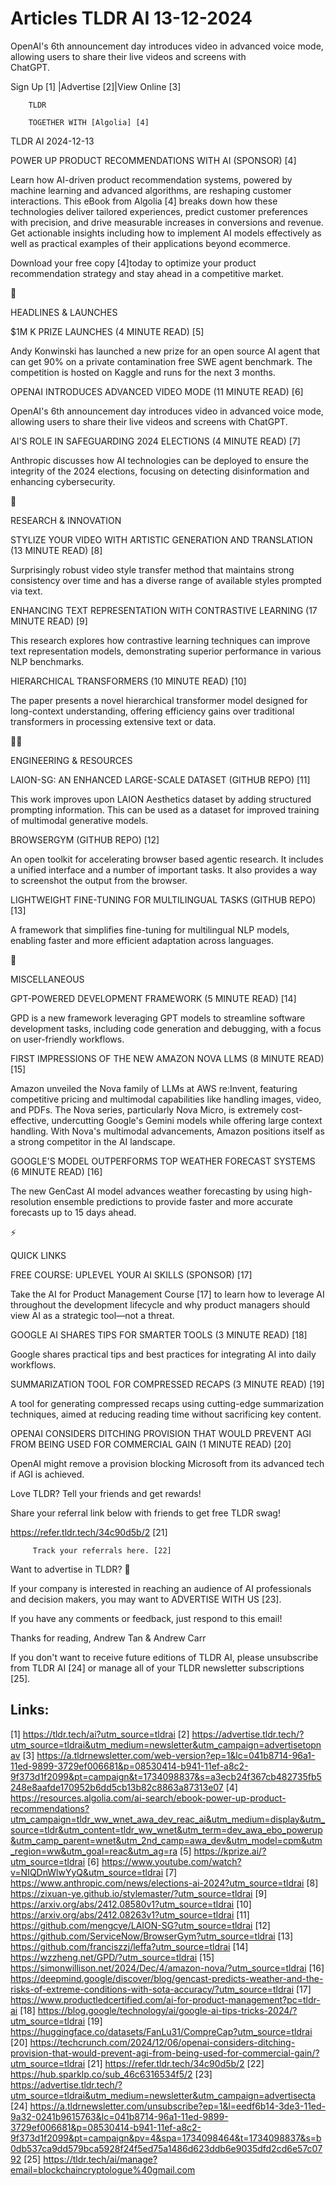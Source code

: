 # Articles TLDR AI 13-12-2024

OpenAI's 6th announcement day introduces video in advanced voice mode,
allowing users to share their live videos and screens with
ChatGPT. ‌ ‌ ‌ ‌ ‌ ‌ ‌ ‌ ‌ ‌ ‌ ‌ ‌ ‌ ‌ ‌ ‌ ‌ ‌ ‌ ‌ ‌ ‌ ‌ ‌ ‌  ‌ ‌ ‌ ‌ ‌ ‌ ‌ ‌ ‌ ‌ ‌ ‌ ‌ ‌ ‌ ‌ ‌ ‌ ‌ ‌ ‌ ‌ ‌ ‌ ‌ ‌ 


 Sign Up [1] |Advertise [2]|View Online [3] 

		TLDR 

		TOGETHER WITH [Algolia] [4]

TLDR AI 2024-12-13

 POWER UP PRODUCT RECOMMENDATIONS WITH AI (SPONSOR) [4] 

 Learn how AI-driven product recommendation systems, powered by
machine learning and advanced algorithms, are reshaping customer
interactions. This eBook from Algolia [4] breaks down how these
technologies deliver tailored experiences, predict customer
preferences with precision, and drive measurable increases in
conversions and revenue. Get actionable insights including how to
implement AI models effectively as well as practical examples of their
applications beyond ecommerce. 

Download your free copy [4]today to optimize your product
recommendation strategy and stay ahead in a competitive market.

🚀 

HEADLINES & LAUNCHES

 $1M K PRIZE LAUNCHES (4 MINUTE READ) [5] 

 Andy Konwinski has launched a new prize for an open source AI agent
that can get 90% on a private contamination free SWE agent benchmark.
The competition is hosted on Kaggle and runs for the next 3 months. 

 OPENAI INTRODUCES ADVANCED VIDEO MODE (11 MINUTE READ) [6] 

 OpenAI's 6th announcement day introduces video in advanced voice
mode, allowing users to share their live videos and screens with
ChatGPT. 

 AI'S ROLE IN SAFEGUARDING 2024 ELECTIONS (4 MINUTE READ) [7] 

 Anthropic discusses how AI technologies can be deployed to ensure the
integrity of the 2024 elections, focusing on detecting disinformation
and enhancing cybersecurity. 

🧠 

RESEARCH & INNOVATION

 STYLIZE YOUR VIDEO WITH ARTISTIC GENERATION AND TRANSLATION (13
MINUTE READ) [8] 

 Surprisingly robust video style transfer method that maintains strong
consistency over time and has a diverse range of available styles
prompted via text. 

 ENHANCING TEXT REPRESENTATION WITH CONTRASTIVE LEARNING (17 MINUTE
READ) [9] 

 This research explores how contrastive learning techniques can
improve text representation models, demonstrating superior performance
in various NLP benchmarks. 

 HIERARCHICAL TRANSFORMERS (10 MINUTE READ) [10] 

 The paper presents a novel hierarchical transformer model designed
for long-context understanding, offering efficiency gains over
traditional transformers in processing extensive text or data. 

🧑‍💻 

ENGINEERING & RESOURCES

 LAION-SG: AN ENHANCED LARGE-SCALE DATASET (GITHUB REPO) [11] 

 This work improves upon LAION Aesthetics dataset by adding structured
prompting information. This can be used as a dataset for improved
training of multimodal generative models. 

 BROWSERGYM (GITHUB REPO) [12] 

 An open toolkit for accelerating browser based agentic research. It
includes a unified interface and a number of important tasks. It also
provides a way to screenshot the output from the browser. 

 LIGHTWEIGHT FINE-TUNING FOR MULTILINGUAL TASKS (GITHUB REPO) [13] 

 A framework that simplifies fine-tuning for multilingual NLP models,
enabling faster and more efficient adaptation across languages. 

🎁 

MISCELLANEOUS

 GPT-POWERED DEVELOPMENT FRAMEWORK (5 MINUTE READ) [14] 

 GPD is a new framework leveraging GPT models to streamline software
development tasks, including code generation and debugging, with a
focus on user-friendly workflows. 

 FIRST IMPRESSIONS OF THE NEW AMAZON NOVA LLMS (8 MINUTE READ) [15] 

 Amazon unveiled the Nova family of LLMs at AWS re:Invent, featuring
competitive pricing and multimodal capabilities like handling images,
video, and PDFs. The Nova series, particularly Nova Micro, is
extremely cost-effective, undercutting Google's Gemini models while
offering large context handling. With Nova's multimodal advancements,
Amazon positions itself as a strong competitor in the AI landscape. 

 GOOGLE'S MODEL OUTPERFORMS TOP WEATHER FORECAST SYSTEMS (6 MINUTE
READ) [16] 

 The new GenCast AI model advances weather forecasting by using
high-resolution ensemble predictions to provide faster and more
accurate forecasts up to 15 days ahead. 

⚡ 

QUICK LINKS

 FREE COURSE: UPLEVEL YOUR AI SKILLS (SPONSOR) [17] 

 Take the AI for Product Management Course [17] to learn how to
leverage AI throughout the development lifecycle and why product
managers should view AI as a strategic tool—not a threat. 

 GOOGLE AI SHARES TIPS FOR SMARTER TOOLS (3 MINUTE READ) [18] 

 Google shares practical tips and best practices for integrating AI
into daily workflows. 

 SUMMARIZATION TOOL FOR COMPRESSED RECAPS (3 MINUTE READ) [19] 

 A tool for generating compressed recaps using cutting-edge
summarization techniques, aimed at reducing reading time without
sacrificing key content. 

 OPENAI CONSIDERS DITCHING PROVISION THAT WOULD PREVENT AGI FROM BEING
USED FOR COMMERCIAL GAIN (1 MINUTE READ) [20] 

 OpenAI might remove a provision blocking Microsoft from its advanced
tech if AGI is achieved. 

Love TLDR? Tell your friends and get rewards!

 Share your referral link below with friends to get free TLDR swag! 

 https://refer.tldr.tech/34c90d5b/2 [21] 

		 Track your referrals here. [22] 

Want to advertise in TLDR? 📰

 If your company is interested in reaching an audience of AI
professionals and decision makers, you may want to ADVERTISE WITH US
[23]. 

 If you have any comments or feedback, just respond to this email! 

Thanks for reading, 
Andrew Tan & Andrew Carr 

If you don't want to receive future editions of TLDR AI, please
unsubscribe from TLDR AI [24] or manage all of your TLDR newsletter
subscriptions [25]. 

 

Links:
------
[1] https://tldr.tech/ai?utm_source=tldrai
[2] https://advertise.tldr.tech/?utm_source=tldrai&utm_medium=newsletter&utm_campaign=advertisetopnav
[3] https://a.tldrnewsletter.com/web-version?ep=1&lc=041b8714-96a1-11ed-9899-3729ef006681&p=08530414-b941-11ef-a8c2-9f373d1f2099&pt=campaign&t=1734098837&s=a3ecb24f367cb482735fb5248e8aafde170952b6dd5cb13b82c8863a87313e07
[4] https://resources.algolia.com/ai-search/ebook-power-up-product-recommendations?utm_campaign=tldr_ww_wnet_awa_dev_reac_ai&utm_medium=display&utm_source=tldr&utm_content=tldr_ww_wnet&utm_term=dev_awa_ebo_powerup&utm_camp_parent=wnet&utm_2nd_camp=awa_dev&utm_model=cpm&utm_region=ww&utm_goal=reac&utm_ag=ra
[5] https://kprize.ai/?utm_source=tldrai
[6] https://www.youtube.com/watch?v=NIQDnWlwYyQ&utm_source=tldrai
[7] https://www.anthropic.com/news/elections-ai-2024?utm_source=tldrai
[8] https://zixuan-ye.github.io/stylemaster/?utm_source=tldrai
[9] https://arxiv.org/abs/2412.08580v1?utm_source=tldrai
[10] https://arxiv.org/abs/2412.08263v1?utm_source=tldrai
[11] https://github.com/mengcye/LAION-SG?utm_source=tldrai
[12] https://github.com/ServiceNow/BrowserGym?utm_source=tldrai
[13] https://github.com/franciszzj/leffa?utm_source=tldrai
[14] https://wzzheng.net/GPD/?utm_source=tldrai
[15] https://simonwillison.net/2024/Dec/4/amazon-nova/?utm_source=tldrai
[16] https://deepmind.google/discover/blog/gencast-predicts-weather-and-the-risks-of-extreme-conditions-with-sota-accuracy/?utm_source=tldrai
[17] https://www.productledcertified.com/ai-for-product-management?pc=tldr-ai
[18] https://blog.google/technology/ai/google-ai-tips-tricks-2024/?utm_source=tldrai
[19] https://huggingface.co/datasets/FanLu31/CompreCap?utm_source=tldrai
[20] https://techcrunch.com/2024/12/06/openai-considers-ditching-provision-that-would-prevent-agi-from-being-used-for-commercial-gain/?utm_source=tldrai
[21] https://refer.tldr.tech/34c90d5b/2
[22] https://hub.sparklp.co/sub_46c6316534f5/2
[23] https://advertise.tldr.tech/?utm_source=tldrai&utm_medium=newsletter&utm_campaign=advertisecta
[24] https://a.tldrnewsletter.com/unsubscribe?ep=1&l=eedf6b14-3de3-11ed-9a32-0241b9615763&lc=041b8714-96a1-11ed-9899-3729ef006681&p=08530414-b941-11ef-a8c2-9f373d1f2099&pt=campaign&pv=4&spa=1734098464&t=1734098837&s=b0db537ca9dd579bca5928f24f5ed75a1486d623ddb6e9035dfd2cd6e57c0792
[25] https://tldr.tech/ai/manage?email=blockchaincryptologue%40gmail.com
